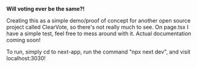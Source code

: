 **Will voting ever be the same?!**

Creating this as a simple demo/proof of concept for another open source project called ClearVote, so there's not really much to see. On page.tsx I have a simple test, feel free to mess around with it. Actual documentation coming soon!

To run, simply cd to next-app, run the command "npx next dev", and visit localhost:3030!